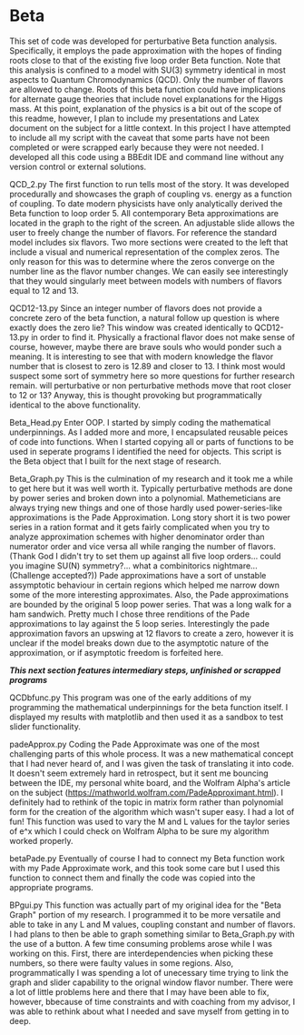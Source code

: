 # Beta

This set of code was developed for perturbative Beta function analysis. Specifically, it employs the pade approximation with the hopes of finding roots close to that of the existing five loop order Beta function. Note that this analysis is confined to a model with SU(3) symmetry identical in most aspects to Quantum Chromodynamics (QCD). Only the number of flavors are allowed to change. Roots of this beta function could have implications for alternate gauge theories that include novel explanations for the Higgs mass. At this point, explanation of the physics is a bit out of the scope of this readme, however, I plan to include my presentations and Latex document on the subject for a little context. In this project I have attempted to include all my script with the caveat that some parts have not been completed or were scrapped early because they were not needed. I developed all this code using a BBEdit IDE and command line without any version control or external solutions.

QCD_2.py
  The first function to run tells most of the story. It was developed procedurally and showcases the graph of coupling vs. energy as a function of coupling. To date modern physicists have only analytically derived the Beta function to loop order 5. All contemporary Beta approximations are located in the graph to the right of the screen. An adjustable slide allows the user to freely change the number of flavors. For reference the standard model includes six flavors. Two more sections were created to the left that include a visual and numerical representation of the complex zeros. The only reason for this was to determine where the zeros converge on the number line as the flavor number changes. We can easily see interestingly that they would singularly meet between models with numbers of flavors equal to 12 and 13.
  
QCD12-13.py
  Since an integer number of flavors does not provide a concrete zero of the beta function, a natural follow up question is where exactly does the zero lie? This window was created identically to QCD12-13.py in order to find it. Physically a fractional flavor does not make sense of course, however, maybe there are brave souls who would ponder such a meaning. It is interesting to see that with modern knowledge the flavor number that is closest to zero is 12.89 and closer to 13. I think most would suspect some sort of symmetry here so more questions for further research remain. will perturbative or non perturbative methods move that root closer to 12 or 13? Anyway, this is thought provoking but programmatically identical to the above functionality.
  
Beta_Head.py
  Enter OOP. I started by simply coding the mathematical underpinnings. As I added more and more, I encapsulated reusable peices of code into functions. When I started copying all or parts of functions to be used in seperate programs I identified the need for objects. This script is the Beta object that I built for the next stage of research.
  
Beta_Graph.py
  This is the culmination of my research and it took me a while to get here but it was well worth it. Typically perturbative methods are done by power series and broken down into a polynomial. Mathemeticians are always trying new things and one of those hardly used power-series-like approximations is the Pade Approximation. Long story short it is two power series in a ration format and it gets fairly complicated when you try to analyze approximation schemes with higher denominator order than numerator order and vice versa all while ranging the number of flavors. (Thank God I didn't try to set them up against all five loop orders... could you imagine SU(N) symmetry?... what a combinitorics nightmare...(Challenge accepted?)) Pade approximations have a sort of unstable assymptotic behaviour in certain regions which helped me narrow down some of the more interesting approximates. Also, the Pade approximations are bounded by the original 5 loop power series. That was a long walk for a ham sandwich. Pretty much I chose three renditions of the Pade approximations to lay against the 5 loop series. Interestingly the pade approximation favors an upswing at 12 flavors to create a zero, however it is unclear if the model breaks down due to the asymptotic nature of the approximation, or if asymptotic freedom is forfeited here. 
  
***This next section features intermediary steps, unfinished or scrapped programs***

QCDbfunc.py
  This program was one of the early additions of my programming the mathematical underpinnings for the beta function itself. I displayed my results with matplotlib and then used it as a sandbox to test slider functionality.
  
padeApprox.py
  Coding the Pade Approximate was one of the most challenging parts of this whole process. It was a new mathematical concept that I had never heard of, and I was given the task of translating it into code. It doesn't seem extremely hard in retrospect, but it sent me bouncing between the IDE, my personal white board, and the Wolfram Alpha's article on the subject (https://mathworld.wolfram.com/PadeApproximant.html). I definitely had to rethink of the topic in matrix form rather than polynomial form for the creation of the algorithm which wasn't super easy. I had a lot of fun! This function was used to vary the M and L values for the taylor series of e^x which I could check on Wolfram Alpha to be sure my algorithm worked properly.
  
betaPade.py
  Eventually of course I had to connect my Beta function work with my Pade Approximate work, and this took some care but I used this function to connect them and finally the code was copied into the appropriate programs.
  
BPgui.py
  This function was actually part of my original idea for the "Beta Graph" portion of my research. I programmed it to be more versatile and able to take in any L and M values, coupling constant and number of flavors. I had plans to then be able to graph something similar to Beta_Graph.py with the use of a button. A few time consuming problems arose while I was working on this. First, there are interdependencies when picking these numbers, so there were faulty values in some regions. Also, programmatically I was spending a lot of unecessary time trying to link the graph and slider capability to the orignal window flavor number. There were a lot of little problems here and there that I may have been able to fix, however, bbecause of time constraints and  with coaching from my advisor, I was able to rethink about what I needed and save myself from getting in to deep.

